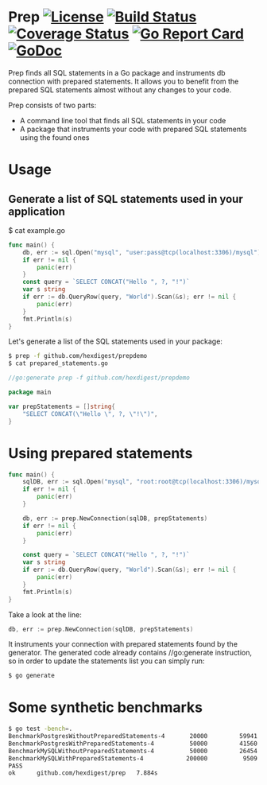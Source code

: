 # Prep [![License](https://img.shields.io/badge/license-Apache%202.0-blue.svg)](https://github.com/hexdigest/prep/blob/master/LICENSE) [![Build Status](https://travis-ci.org/hexdigest/prep.svg?branch=master)](https://travis-ci.org/hexdigest/prep) [![Coverage Status](https://coveralls.io/repos/github/hexdigest/prep/badge.svg?branch=master)](https://coveralls.io/github/hexdigest/prep?branch=master) [![Go Report Card](https://goreportcard.com/badge/github.com/hexdigest/prep)](https://goreportcard.com/report/github.com/hexdigest/prep) [![GoDoc](https://godoc.org/github.com/hexdigest/prep?status.svg)](http://godoc.org/github.com/hexdigest/prep)
Prep finds all SQL statements in a Go package and instruments db connection with prepared statements.
It allows you to benefit from the prepared SQL statements almost without any changes to your code.

Prep consists of two parts:
* A command line tool that finds all SQL statements in your code
* A package that instruments your code with prepared SQL statements using the found ones

# Usage

## Generate a list of SQL statements used in your application

$ cat example.go
```go
func main() {
	db, err := sql.Open("mysql", "user:pass@tcp(localhost:3306)/mysql")
	if err != nil {
		panic(err)
	}
	const query = `SELECT CONCAT("Hello ", ?, "!")`
	var s string
	if err := db.QueryRow(query, "World").Scan(&s); err != nil {
		panic(err)
	}
	fmt.Println(s)
}
```

Let's generate a list of the SQL statements used in your package:

```bash
$ prep -f github.com/hexdigest/prepdemo
$ cat prepared_statements.go
```

```go
//go:generate prep -f github.com/hexdigest/prepdemo

package main

var prepStatements = []string{
	"SELECT CONCAT(\"Hello \", ?, \"!\")",
}
```

# Using prepared statements

```go
func main() {
	sqlDB, err := sql.Open("mysql", "root:root@tcp(localhost:3306)/mysql")
	if err != nil {
		panic(err)
	}

	db, err := prep.NewConnection(sqlDB, prepStatements)
	if err != nil {
		panic(err)
	}

	const query = `SELECT CONCAT("Hello ", ?, "!")`
	var s string
	if err := db.QueryRow(query, "World").Scan(&s); err != nil {
		panic(err)
	}
	fmt.Println(s)
}
```

Take a look at the line:
```go
db, err := prep.NewConnection(sqlDB, prepStatements)
```

It instruments your connection with prepared statements found by the generator.
The generated code already contains //go:generate instruction, so in order to update the statements list you can simply run:

```bash
$ go generate
```

# Some synthetic benchmarks

```bash
$ go test -bench=.
BenchmarkPostgresWithoutPreparedStatements-4   	   20000	     59941 ns/op	    1183 B/op	      32 allocs/op
BenchmarkPostgresWithPreparedStatements-4      	   50000	     41560 ns/op	    1021 B/op	      26 allocs/op
BenchmarkMySQLWithoutPreparedStatements-4      	   50000	     26454 ns/op	     827 B/op	      23 allocs/op
BenchmarkMySQLWithPreparedStatements-4         	  200000	      9509 ns/op	     634 B/op	      19 allocs/op
PASS
ok  	github.com/hexdigest/prep	7.884s
```
